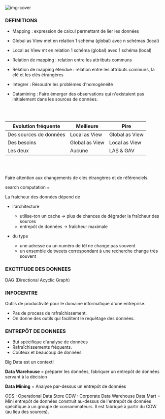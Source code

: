 ![img-cover](\images\lessons\keyboard-0.jpg)

### DEFINITIONS

* Mapping : expression de calcul permettant de lier les données
* Global as View met en relation 1 schéma (global) avec n schémas (local)
* Local as View mt en relation 1 schéma (global) avec 1 schéma (local)
* Relation de mapping : relation entre les attriibuts communs
* Relation de mapping étendue : relation entre les attributs communs, la clé et les clés étrangères

* Intégrer : Résoudre les problèmes d'homogénéité

* Datamining : Faire émerger des observations qui n'existaient pas initialement dans les sources de données.

<br>
<br>

| Evolution fréquente       | Meilleure         | Pire          |
|---------------------------|-------------------|---------------|
| Des sources de données    |Local as View      | Global as View|
| Des besoins               |Global as View     | Local as View |
| Les deux                  |Aucune             | LAS & GAV     |


<br>
<br>

Faire attention aux changements de clés étrangères et de référenciels.

search computation =

La fraîcheur des données dépend de
* l'architecture
  * utilise-ton un cache -> plus de chances de dégrader la fraîcheur des sources
  * entrepôt de données -> fraîcheur maximale


* du type
  * une adresse ou un numéro de tél ne change pas souvent
  * un ensemble de tweets correspondant à une recherche change très souvent

### EXCTITUDE DES DONNEES

DAG (Directional Acyclic Graph)


### INFOCENTRE

Outils de productivité pour le domaine informatique d'une entreprise.

* Pas de process de rafraîchissement.
* On donne des outils qui facilitent le requêtage des données.

### ENTREPÔT DE DONNEES

* But spécifique d'analyse de données
* Rafraîchissements fréquents.
* Coûteux et beaucoup de données


Big Data est un context!

**Data Warehouse** = préparer les données, fabriquer un entrepôt de données servant à la décision

**Data Mining** = Analyse par-dessus un entrepôt de données

ODS : Operational Data Store
CDW : Corporate Data Warehouse
Data Mart = Mini entrepôt de données construit au-dessus de l'entrepôt de données spécifique à un groupe de consommateurs. Il est fabriqué à partir du CDW (au lieu des sources).
